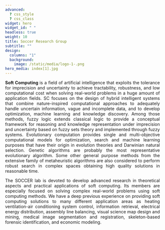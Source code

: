 ```yaml
---
advanced:
  ? css_style
  ? css_class
widget: hero
widget_id: " "
headless: true
weight: 10
title: Soccer Research Group
subtitle: ""
design:
  columns: "1"
  background:
    image: /static/media/logo-1-.png
hero_media: index[1].jpg
---
```


<p style=" text-align: justify;"><b>Soft Computing </b> is a field of artificial intelligence that exploits the tolerance for imprecision and uncertainty to achieve tractability, 
					robustness, and low computational cost when solving real-world problems in a huge amount of application fields. SC focuses on the design of hybrid intelligent systems 
					that combine nature-inspired computational approaches to adequately handle uncertain information, vague and incomplete data, and to develop optimization, machine learning 
					and knowledge discovery. Among those methods, fuzzy logic extends classical logic to provide a conceptual framework for reasoning and knowledge representation under imprecision
					and uncertainty based on fuzzy sets theory and implemented through fuzzy systems. Evolutionary computation provides single and multi-objective computational models for optimization,
					search and machine learning purposes that have their origin in evolution theories and Darwinian natural selection. Genetic algorithms are probably the most representative 
					evolutionary algorithm. Some other general purpose methods from the extensive family of metaheuristic algorithms are also considered to perform robust search in complex spaces 
					obtaining high quality solutions in reasonable time.</p>

<p style=" text-align: justify;">The <span class="resaltado">SOCCER lab </span> is devoted to develop advanced research in theoretical aspects and practical applications of soft computing. 
					Its members are especially focused on solving complex real-world problems using soft computing methods. We have a deep previous experience on providing soft computing solutions 
					to many different application areas as heating ventilation-air conditioning system control, information retrieval, electrical energy distribution, assembly line balancing, 
					visual science map design and mining, medical image segmentation and registration, skeleton-based forensic identification, and economic modeling.
					</p>
